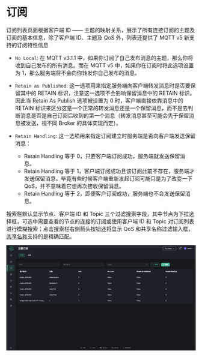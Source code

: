 # 订阅

订阅列表页面根据客户端 ID —— 主题的映射关系，展示了所有连接订阅的主题及订阅的基本信息，除了客户端 ID、主题及 QoS 外，列表还提供了 MQTT v5 新支持的订阅特性信息

- `No Local`: 在 MQTT v3.1.1 中，如果你订阅了自己发布消息的主题，那么你将收到自己发布的所有消息。而在 MQTT v5 中，如果你在订阅时将此选项设置为 1，那么服务端将不会向你转发你自己发布的消息。
- `Retain as Published`: 这一选项用来指定服务端向客户端转发消息时是否要保留其中的 RETAIN 标识，注意这一选项不会影响保留消息中的 RETAIN 标识。因此当 Retain As Publish 选项被设置为 0 时，客户端直接依靠消息中的 RETAIN 标识来区分这是一个正常的转发消息还是一个保留消息，而不是去判断消息是否是自己订阅后收到的第一个消息（转发消息甚至可能会先于保留消息被发送，视不同 Broker 的具体实现而定）。
- `Retain Handling`: 这一选项用来指定订阅建立时服务端是否向客户端发送保留消息：
  
  - Retain Handling 等于 0，只要客户端订阅成功，服务端就发送保留消息。
  - Retain Handling 等于 1，客户端订阅成功且该订阅此前不存在，服务端才发送保留消息。毕竟有些时候客户端重新发起订阅可能只是为了改变一下 QoS，并不意味着它想再次接收保留消息。
  - Retain Handling 等于 2，即便客户订阅成功，服务端也不会发送保留消息。

搜索栏默认显示节点、客户端 ID 和 Topic 三个过滤搜索字段，其中节点为下拉选择框，可选中需要查看的节点的连接的订阅或使用客户端 ID 和 Topic 对订阅列表进行模糊搜索；点击搜索栏右侧箭头按钮还将显示 QoS 和共享名称过滤输入框，[共享名称](../../mqtt/mqtt-shared-subscription.md)支持的是精确匹配。

![订阅](../assets/subscriptions.png)

